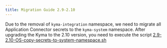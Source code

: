 ```yaml
---
title: Migration Guide 2.9-2.10
---
```


Due to the removal of `kyma-integration` namespace, we need to migrate all Application Connector secrets to the `kyma-system` namespace. After upgrading the Kyma to the 2.10 version, you need to execute the script [2.9-2.10-OS-copy-secrets-to-system-namespace.sh](./assets/2.9-2.10-OS-copy-secrets-to-system-namespace.sh)
